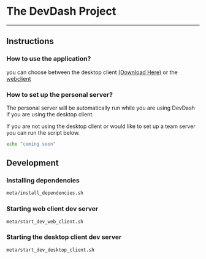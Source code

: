 # The DevDash Project

[//]: # (The home for open-sourced development)

-----

## Instructions

### How to use the application?

you can choose between the desktop client [(Download Here)](https://github.com/devdash-app/devdash/releases/) or
the [webclient](https://devdash.vercel.app)

### How to set up the personal server?

The personal server will be automatically run while you are using DevDash if you are using the desktop client.

If you are not using the desktop client or would like to set up a team server you can run the script below.

```bash
echo "coming soon"
```

[//]: # ()

[//]: # (&#40;The personal server requires to be run on linux or WSL&#41;)

[//]: # (```bash)

[//]: # (curl "https://raw.githubusercontent.com/devdash-app/devdash/meta/personal_server_setup_guide.sh" | bash)

[//]: # (```)

## Development

### Installing dependencies

```bash
meta/install_dependencies.sh
```

### Starting web client dev server

```bash
meta/start_dev_web_client.sh
```

### Starting the desktop client dev server

```bash
meta/start_dev_desktop_client.sh
```
